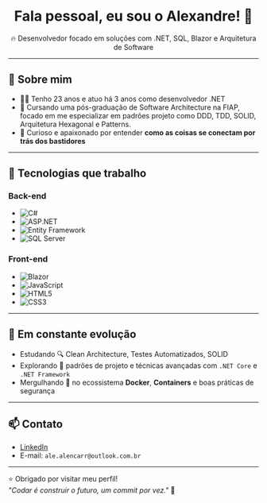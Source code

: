 <h1 align="center">Fala pessoal, eu sou o Alexandre! 👋</h1>

<p align="center">
  🔥 Desenvolvedor focado em soluções com .NET, SQL, Blazor e Arquitetura de Software
</p>

---

## 🚀 Sobre mim

- 👨‍💻 Tenho 23 anos e atuo há 3 anos como desenvolvedor .NET
- 🧠 Cursando uma pós-graduação de Software Architecture na FIAP, focado em me especializar em padrões projeto como DDD, TDD, SOLID, Arquitetura Hexagonal e Patterns.
- 🔨 Curioso e apaixonado por entender **como as coisas se conectam por trás dos bastidores**

---

## 💼 Tecnologias que trabalho

### Back-end
- ![C#](https://img.shields.io/badge/C%23-239120?style=flat&logo=c-sharp&logoColor=white)
- ![ASP.NET](https://img.shields.io/badge/ASP.NET-blue?style=flat&logo=.net)
- ![Entity Framework](https://img.shields.io/badge/Entity%20Framework-68217A?style=flat&logo=.net)
- ![SQL Server](https://img.shields.io/badge/SQL_Server-CC2927?style=flat&logo=microsoft-sql-server&logoColor=white)

### Front-end
- ![Blazor](https://img.shields.io/badge/Blazor-512BD4?style=flat&logo=blazor)
- ![JavaScript](https://img.shields.io/badge/JavaScript-F7DF1E?style=flat&logo=javascript&logoColor=black)
- ![HTML5](https://img.shields.io/badge/HTML5-E34F26?style=flat&logo=html5&logoColor=white)
- ![CSS3](https://img.shields.io/badge/CSS3-1572B6?style=flat&logo=css3&logoColor=white)

---

## 🧠 Em constante evolução

- Estudando 🔍 Clean Architecture, Testes Automatizados, SOLID
- Explorando 🔧 padrões de projeto e técnicas avançadas com `.NET Core` e `.NET Framework`
- Mergulhando 🐳 no ecossistema **Docker**, **Containers** e boas práticas de segurança


---

## 📫 Contato

- [LinkedIn](https://www.linkedin.com/in/alexandre-alencar-795b33216/)
- E-mail: `ale.alencarr@outlook.com.br` 

---

⭐ Obrigado por visitar meu perfil!  
_"Codar é construir o futuro, um commit por vez."_ 🚀

